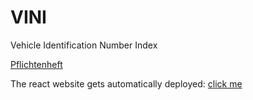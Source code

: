# VINI
Vehicle Identification Number Index

[Pflichtenheft](https://docs.google.com/document/d/14qUSI1B63PySAALUn278eczSE2-FgaKpBV39wjuTZ_U/edit?usp=sharing)

The react website gets automatically deployed: [click me](https://sgse18.github.io/VINI/)
